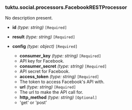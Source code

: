 ### tuktu.social.processors.FacebookRESTProcessor
No description present.

  * **id** *(type: string)* `[Required]`

  * **result** *(type: string)* `[Required]`

  * **config** *(type: object)* `[Required]`

    * **consumer_key** *(type: string)* `[Required]`
    - API key for Facebook.
 
    * **consumer_secret** *(type: string)* `[Required]`
    - API secret for Facebook.
 
    * **access_token** *(type: string)* `[Required]`
    - The token to access Facebook's API with.
 
    * **url** *(type: string)* `[Required]`
    - The url to make the API call for.
 
    * **http_method** *(type: string)* `[Optional]`
    - 'get' or 'post'
 

